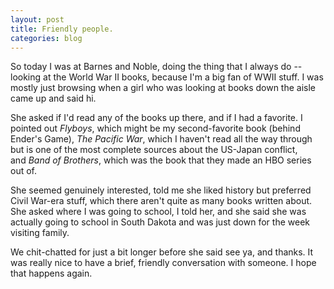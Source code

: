 ```yaml
---
layout: post
title: Friendly people.
categories: blog
---
```

So today I was at Barnes and Noble, doing the thing that I always do -- looking at the World War II books, because I'm a big fan of WWII stuff. I was mostly just browsing when a girl who was looking at books down the aisle came up and said hi.

She asked if I'd read any of the books up there, and if I had a favorite. I pointed out *Flyboys*, which might be my second-favorite book (behind Ender's Game), *The Pacific War*, which I haven't read all the way through but is one of the most complete sources about the US-Japan conflict, and *Band of Brothers*, which was the book that they made an HBO series out of.

She seemed genuinely interested, told me she liked history but preferred Civil War-era stuff, which there aren't quite as many books written about. She asked where I was going to school, I told her, and she said she was actually going to school in South Dakota and was just down for the week visiting family.

We chit-chatted for just a bit longer before she said see ya, and thanks. It was really nice to have a brief, friendly conversation with someone. I hope that happens again.
